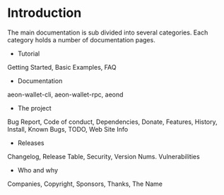 # Introduction

The main documentation is sub divided into several categories. Each category holds a number of documentation pages.

* Tutorial

Getting Started, Basic Examples, FAQ

* Documentation

aeon-wallet-cli, aeon-wallet-rpc, aeond

* The project

Bug Report, Code of conduct, Dependencies, Donate, Features, History, Install, Known Bugs, TODO, Web Site Info

* Releases

Changelog, Release Table, Security, Version Nums. Vulnerabilities

* Who and why

Companies, Copyright, Sponsors, Thanks, The Name